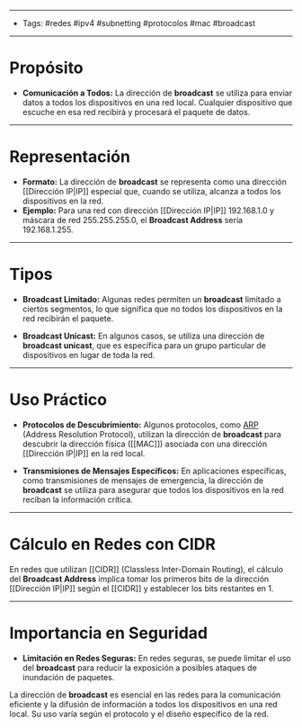 ___
- Tags: #redes #ipv4 #subnetting #protocolos  #mac #broadcast

---
# Propósito

- **Comunicación a Todos:** La dirección de **broadcast** se utiliza para enviar datos a todos los dispositivos en una red local. Cualquier dispositivo que escuche en esa red recibirá y procesará el paquete de datos.

___
# Representación

- **Formato:** La dirección de **broadcast** se representa como una dirección [[Dirección IP|IP]] especial que, cuando se utiliza, alcanza a todos los dispositivos en la red.
- **Ejemplo:** Para una red con dirección [[Dirección IP|IP]] 192.168.1.0 y máscara de red 255.255.255.0, el **Broadcast Address** sería 192.168.1.255.

___
# Tipos

- **Broadcast Limitado:** Algunas redes permiten un **broadcast** limitado a ciertos segmentos, lo que significa que no todos los dispositivos en la red recibirán el paquete.
    
- **Broadcast Unicast:** En algunos casos, se utiliza una dirección de **broadcast unicast**, que es específica para un grupo particular de dispositivos en lugar de toda la red.
    

___
# Uso Práctico

- **Protocolos de Descubrimiento:** Algunos protocolos, como [ARP](https://es.wikipedia.org/wiki/Protocolo_de_resoluci%C3%B3n_de_direcciones) (Address Resolution Protocol), utilizan la dirección de **broadcast** para descubrir la dirección física ([[MAC]]) asociada con una dirección [[Dirección IP|IP]] en la red local.
    
- **Transmisiones de Mensajes Específicos:** En aplicaciones específicas, como transmisiones de mensajes de emergencia, la dirección de **broadcast** se utiliza para asegurar que todos los dispositivos en la red reciban la información crítica.
    

___
# Cálculo en Redes con CIDR

En redes que utilizan [[CIDR]] (Classless Inter-Domain Routing), el cálculo del **Broadcast Address** implica tomar los primeros bits de la dirección [[Dirección IP|IP]] según el [[CIDR]] y establecer los bits restantes en 1.

___
# Importancia en Seguridad

- **Limitación en Redes Seguras:** En redes seguras, se puede limitar el uso del **broadcast** para reducir la exposición a posibles ataques de inundación de paquetes.

La dirección de **broadcast** es esencial en las redes para la comunicación eficiente y la difusión de información a todos los dispositivos en una red local. Su uso varía según el protocolo y el diseño específico de la red.